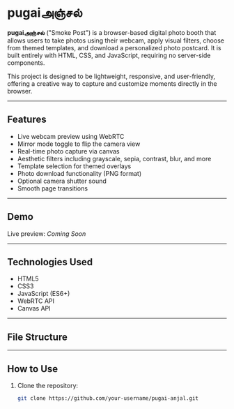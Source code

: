 # pugaiஅஞ்சல்

**pugaiஅஞ்சல்** ("Smoke Post") is a browser-based digital photo booth that allows users to take photos using their webcam, apply visual filters, choose from themed templates, and download a personalized photo postcard. It is built entirely with HTML, CSS, and JavaScript, requiring no server-side components.

This project is designed to be lightweight, responsive, and user-friendly, offering a creative way to capture and customize moments directly in the browser.

---

## Features

- Live webcam preview using WebRTC
- Mirror mode toggle to flip the camera view
- Real-time photo capture via canvas
- Aesthetic filters including grayscale, sepia, contrast, blur, and more
- Template selection for themed overlays
- Photo download functionality (PNG format)
- Optional camera shutter sound
- Smooth page transitions

---

## Demo

Live preview: _Coming Soon_

---

## Technologies Used

- HTML5
- CSS3
- JavaScript (ES6+)
- WebRTC API
- Canvas API

---

## File Structure


---

## How to Use

1. Clone the repository:
   ```bash
   git clone https://github.com/your-username/pugai-anjal.git
